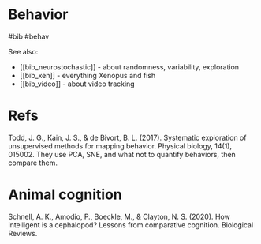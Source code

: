 # Behavior

#bib #behav

See also:
* [[bib_neurostochastic]]  - about randomness, variability, exploration
* [[bib_xen]] - everything Xenopus and fish
* [[bib_video]] - about video tracking

# Refs

Todd, J. G., Kain, J. S., & de Bivort, B. L. (2017). Systematic exploration of unsupervised methods for mapping behavior. Physical biology, 14(1), 015002.
They use PCA, SNE, and what not to quantify behaviors, then compare them.

# Animal cognition

Schnell, A. K., Amodio, P., Boeckle, M., & Clayton, N. S. (2020). How intelligent is a cephalopod? Lessons from comparative cognition. Biological Reviews.